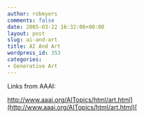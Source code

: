 ```yaml
---
author: robmyers
comments: false
date: 2005-03-22 16:32:00+00:00
layout: post
slug: ai-and-art
title: AI And Art
wordpress_id: 353
categories:
- Generative Art
---
```


Links from AAAI:  
  
[http://www.aaai.org/AITopics/html/art.html](http://www.aaai.org/AITopics/html/art.html)[ ](http://www.google.co.uk/url?sa=U&start=6&q=http://www.aaai.org/AITopics/html/art.html&e=8092)

  


